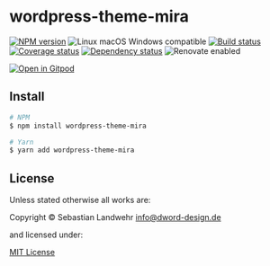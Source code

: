 <!-- TITLE/ -->
# wordpress-theme-mira
<!-- /TITLE -->

<!-- BADGES/ -->
[![NPM version](https://img.shields.io/npm/v/wordpress-theme-mira.svg)](https://npmjs.org/package/wordpress-theme-mira)
![Linux macOS Windows compatible](https://img.shields.io/badge/os-linux%20%7C%C2%A0macos%20%7C%C2%A0windows-blue)
[![Build status](https://img.shields.io/github/workflow/status/dword-design/wordpress-theme-mira/build)](https://github.com/dword-design/wordpress-theme-mira/actions)
[![Coverage status](https://img.shields.io/coveralls/dword-design/wordpress-theme-mira)](https://coveralls.io/github/dword-design/wordpress-theme-mira)
[![Dependency status](https://img.shields.io/david/dword-design/wordpress-theme-mira)](https://david-dm.org/dword-design/wordpress-theme-mira)
![Renovate enabled](https://img.shields.io/badge/renovate-enabled-brightgreen)

[![Open in Gitpod](https://gitpod.io/button/open-in-gitpod.svg)](https://gitpod.io/#https://github.com/dword-design/wordpress-theme-mira)
<!-- /BADGES -->

<!-- DESCRIPTION/ -->

<!-- /DESCRIPTION -->

<!-- INSTALL/ -->
## Install

```bash
# NPM
$ npm install wordpress-theme-mira

# Yarn
$ yarn add wordpress-theme-mira
```
<!-- /INSTALL -->

<!-- LICENSE/ -->
## License

Unless stated otherwise all works are:

Copyright &copy; Sebastian Landwehr <info@dword-design.de>

and licensed under:

[MIT License](https://opensource.org/licenses/MIT)
<!-- /LICENSE -->
